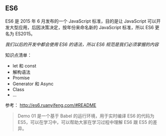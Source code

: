 ## ES6

ES6 是 2015 年 6 月发布的一个 JavaScript 标准，目的是让 JavaScript 可以开发大型应用，后因决策决定，按年份来命名新的 JavaScript 标准，所以 ES6 更名为 ES2015。

_我们以后的开发中都会使用 ES6 的语法，所以 ES6 规范是我们必须掌握的内容_

知识点清单：

- let 和 const
- 解构语法
- Promise
- Generator 和 Async
- Class
- ...

参考：
http://es6.ruanyifeng.com/#README

> Demo 01 是一个基于 Babel 的运行环境，用于实时编译 ES6 的代码为 ES5，可以在学习中，可以帮助大家在学习过程中理解 ES6 跟 ES5 的差异。
